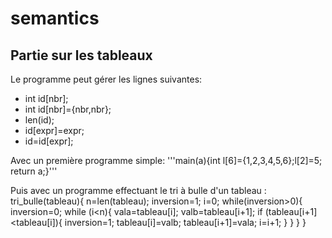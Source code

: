 # semantics

## Partie sur les tableaux 

Le programme peut gérer les lignes suivantes: 
- int id[nbr]; 
- int id[nbr]={nbr,nbr};
- len(id);
- id[expr]=expr;
- id=id[expr]; 

Avec un première programme simple: '''main(a){int l[6]={1,2,3,4,5,6};l[2]=5; return a;}'''

Puis avec un programme effectuant le tri à bulle d'un tableau : 
tri_bulle(tableau){
    n=len(tableau);
    inversion=1;
    i=0;
    while(inversion>0){
        inversion=0;
        while (i<n){
            vala=tableau[i];
            valb=tableau[i+1];
            if (tableau[i+1]<tableau[i]){
                inversion=1;
                tableau[i]=valb;
                tableau[i+1]=vala;
            i=i+1;
        }
    }
  }
}
